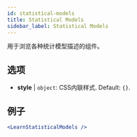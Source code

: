 ```yaml
---
id: statistical-models
title: Statistical Models
sidebar_label: Statistical Models
---
```


用于浏览各种统计模型描述的组件。

## 选项

* __style__ | `object`: CSS内联样式. Default: `{}`.


## 例子

```jsx live
<LearnStatisticalModels />
```

